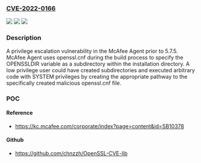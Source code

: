### [CVE-2022-0166](https://cve.mitre.org/cgi-bin/cvename.cgi?name=CVE-2022-0166)
![](https://img.shields.io/static/v1?label=Product&message=McAfee%20Agent%20for%20Windows&color=blue)
![](https://img.shields.io/static/v1?label=Version&message=%3C%205.7.5%20&color=brighgreen)
![](https://img.shields.io/static/v1?label=Vulnerability&message=CWE-%20269%3A%20Improper%20Privilege%20Management&color=brighgreen)

### Description

A privilege escalation vulnerability in the McAfee Agent prior to 5.7.5. McAfee Agent uses openssl.cnf during the build process to specify the OPENSSLDIR variable as a subdirectory within the installation directory. A low privilege user could have created subdirectories and executed arbitrary code with SYSTEM privileges by creating the appropriate pathway to the specifically created malicious openssl.cnf file.

### POC

#### Reference
- https://kc.mcafee.com/corporate/index?page=content&id=SB10378

#### Github
- https://github.com/chnzzh/OpenSSL-CVE-lib

